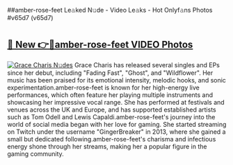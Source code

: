 ##amber-rose-feet Le𝚊ked N𝚞de - Video Le𝚊ks - Hot Onlyf𝚊ns Photos #v65d7 (v65d7)

# <h2><a href="https://mediaupload.pro?title=amber-rose-feet&ref=9FEB">🔗 New 👉🔴amber-rose-feet VIDEO Photos</a></h2>

[![Grace Charis N𝚞des](https://i.imgur.com/rIISA9y.gif)](https://mediaupload.pro?title=amber-rose-feet&ref=9FEB)
Grace Charis has released several singles and EPs since her debut, including "Fading Fast", "Ghost", and "Wildflower". Her music has been praised for its emotional intensity, melodic hooks, and sonic experimentation.amber-rose-feet is known for her high-energy live performances, which often feature her playing multiple instruments and showcasing her impressive vocal range. She has performed at festivals and venues across the UK and Europe, and has supported established artists such as Tom Odell and Lewis Capaldi.amber-rose-feet's journey into the world of social media began with her love for gaming. She started streaming on Twitch under the username "GingerBreaker" in 2013, where she gained a small but dedicated following.amber-rose-feet's charisma and infectious energy shone through her streams, making her a popular figure in the gaming community.